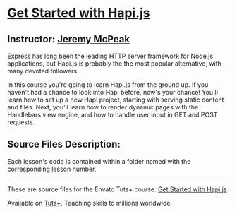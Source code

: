 # [Get Started with Hapi.js][published url]
## Instructor: [Jeremy McPeak][instructor url]



Express has long been the leading HTTP server framework for Node.js applications, but Hapi.js is probably the the most popular alternative, with many devoted followers.

In this course you're going to learn Hapi.js from the ground up. If you haven't had a chance to look into Hapi before, now's your chance! You'll learn how to set up a new Hapi project, starting with serving static content and files. Next, you'll learn how to render dynamic pages with the Handlebars view engine, and how to handle user input in GET and POST requests. 

## Source Files Description:

Each lesson's code is contained within a folder named with the corresponding lesson number.

------

These are source files for the Envato Tuts+ course: [Get Started with Hapi.js][published url]

Available on [Tuts+](https://tutsplus.com). Teaching skills to millions worldwide.

[published url]: https://code.tutsplus.com/courses/get-started-with-hapi.js
[instructor url]: https://tutsplus.com/authors/jeremy-mcpeak
